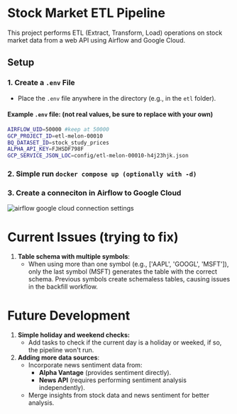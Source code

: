 # Stock Market ETL Pipeline

This project performs ETL (Extract, Transform, Load) operations on stock market data from a web API using Airflow and Google Cloud.

## Setup

### 1. Create a `.env` File

- Place the `.env` file anywhere in the directory (e.g., in the `etl` folder).

#### Example `.env` file: (not real values, be sure to replace with your own)

```bash
AIRFLOW_UID=50000 #keep at 50000
GCP_PROJECT_ID=etl-melon-00010
BQ_DATASET_ID=stock_study_prices
ALPHA_API_KEY=FJHSDF798F
GCP_SERVICE_JSON_LOC=config/etl-melon-00010-h4j23hjk.json
```

### 2. Simple run `docker compose up (optionally with -d)`

### 3. Create a conneciton in Airflow to Google Cloud
![airflow google cloud connection settings](https://github.com/ChiaYunhan/etl_gcp/blob/main/airflow%20googel%20cloud%20connection.png?raw=true)

# Current Issues (trying to fix)
1. **Table schema with multiple symbols**:
    - When using more than one symbol (e.g., ['AAPL', 'GOOGL', 'MSFT']), only the last symbol (MSFT) generates the table with the correct schema. Previous symbols create schemaless tables, causing issues in the backfill workflow.

# Future Development 
1. **Simple holiday and weekend checks:**
    - Add tasks to check if the current day is a holiday or weeked, if so, the pipeline won't run.
2. **Adding more data sources**:
    - Incorporate news sentiment data from:
        - **Alpha Vantage** (provides sentiment directly).
        - **News API** (requires performing sentiment analysis independently).
    - Merge insights from stock data and news sentiment for better analysis.
